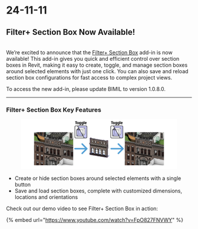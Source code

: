 # 24-11-11

## Filter+ Section Box Now Available!

\
We’re excited to announce that the [Filter+ Section Box](https://bimil.gitbook.io/docs/add-ins/filter-plus-section-box) add-in is now available! This add-in gives you quick and efficient control over section boxes in Revit, making it easy to create, toggle, and manage section boxes around selected elements with just one click. You can also save and reload section box configurations for fast access to complex project views.



To access the new add-in, please update BIMIL to version 1.0.8.0.



***



### Filter+ Section Box Key Features

<figure><img src="../.gitbook/assets/image (11).png" alt=""><figcaption></figcaption></figure>

* Create or hide section boxes around selected elements with a single button
* Save and load section boxes, complete with customized dimensions, locations and orientations

Check out our demo video to see Filter+ Section Box in action:

{% embed url="https://www.youtube.com/watch?v=FpO827FNVWY" %}

